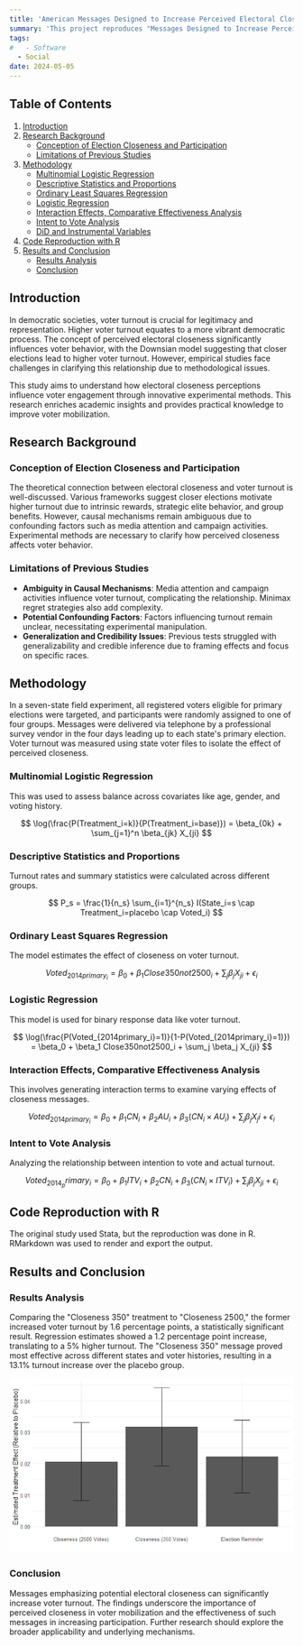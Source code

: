 ```yaml
---
title: 'American Messages Designed to Increase Perceived Electoral Closeness'
summary: 'This project reproduces "Messages Designed to Increase Perceived Electoral Closeness Increase Turnout," finding that emphasizing electoral closeness through a seven-state experiment significantly boosts voter turnout.'
tags:
#   - Software
  - Social
date: 2024-05-05
---
```



## Table of Contents
1. [Introduction](#introduction)
2. [Research Background](#research-background)
   - [Conception of Election Closeness and Participation](#conception-of-election-closeness-and-participation)
   - [Limitations of Previous Studies](#limitations-of-previous-studies)
3. [Methodology](#methodology)
   - [Multinomial Logistic Regression](#multinomial-logistic-regression)
   - [Descriptive Statistics and Proportions](#descriptive-statistics-and-proportions)
   - [Ordinary Least Squares Regression](#ordinary-least-squares-regression)
   - [Logistic Regression](#logistic-regression)
   - [Interaction Effects, Comparative Effectiveness Analysis](#interaction-effects-comparative-effectiveness-analysis)
   - [Intent to Vote Analysis](#intent-to-vote-analysis)
   - [DiD and Instrumental Variables](#did-and-instrumental-variables)
4. [Code Reproduction with R](#code-reproduction-with-r)
5. [Results and Conclusion](#results-and-conclusion)
   - [Results Analysis](#results-analysis)
   - [Conclusion](#conclusion)

## Introduction
In democratic societies, voter turnout is crucial for legitimacy and representation. Higher voter turnout equates to a more vibrant democratic process. The concept of perceived electoral closeness significantly influences voter behavior, with the Downsian model suggesting that closer elections lead to higher voter turnout. However, empirical studies face challenges in clarifying this relationship due to methodological issues.

This study aims to understand how electoral closeness perceptions influence voter engagement through innovative experimental methods. This research enriches academic insights and provides practical knowledge to improve voter mobilization.

## Research Background

### Conception of Election Closeness and Participation
The theoretical connection between electoral closeness and voter turnout is well-discussed. Various frameworks suggest closer elections motivate higher turnout due to intrinsic rewards, strategic elite behavior, and group benefits. However, causal mechanisms remain ambiguous due to confounding factors such as media attention and campaign activities. Experimental methods are necessary to clarify how perceived closeness affects voter behavior.

### Limitations of Previous Studies
- **Ambiguity in Causal Mechanisms**: Media attention and campaign activities influence voter turnout, complicating the relationship. Minimax regret strategies also add complexity.
- **Potential Confounding Factors**: Factors influencing turnout remain unclear, necessitating experimental manipulation.
- **Generalization and Credibility Issues**: Previous tests struggled with generalizability and credible inference due to framing effects and focus on specific races.

## Methodology
In a seven-state field experiment, all registered voters eligible for primary elections were targeted, and participants were randomly assigned to one of four groups. Messages were delivered via telephone by a professional survey vendor in the four days leading up to each state's primary election. Voter turnout was measured using state voter files to isolate the effect of perceived closeness.

### Multinomial Logistic Regression
This was used to assess balance across covariates like age, gender, and voting history.

$$
\log(\frac{P(Treatment_i=k)}{P(Treatment_i=base)}) = \beta_{0k} + \sum_{j=1}^n \beta_{jk} X_{ji}
$$

### Descriptive Statistics and Proportions
Turnout rates and summary statistics were calculated across different groups.

$$
P_s = \frac{1}{n_s} \sum_{i=1}^{n_s} I(State_i=s \cap Treatment_i=placebo \cap Voted_i)
$$

### Ordinary Least Squares Regression
The model estimates the effect of closeness on voter turnout.

$$
Voted_{2014primary_i} = \beta_0 + \beta_1 Close350not2500_i + \sum_j \beta_j X_{ji} + \epsilon_i
$$

### Logistic Regression
This model is used for binary response data like voter turnout.

$$
\log(\frac{P(Voted_{2014primary_i}=1)}{1-P(Voted_{2014primary_i}=1)}) = \beta_0 + \beta_1 Close350not2500_i + \sum_j \beta_j X_{ji}
$$

### Interaction Effects, Comparative Effectiveness Analysis
This involves generating interaction terms to examine varying effects of closeness messages.

$$
Voted_{2014primary_i} = \beta_0 + \beta_1 CN_i + \beta_2 AU_i + \beta_3 (CN_i \times AU_i) + \sum_j \beta_j X_ji + \epsilon_i
$$

### Intent to Vote Analysis
Analyzing the relationship between intention to vote and actual turnout.

$$
Voted_2014_primary_i = \beta_0 + \beta_1 ITV_i + \beta_2 CN_i + \beta_3 (CN_i \times ITV_i) + \sum_j \beta_j X_{ji} + \epsilon_i
$$


## Code Reproduction with R
The original study used Stata, but the reproduction was done in R. RMarkdown was used to render and export the output.

## Results and Conclusion

### Results Analysis
Comparing the "Closeness 350" treatment to "Closeness 2500," the former increased voter turnout by 1.6 percentage points, a statistically significant result. Regression estimates showed a 1.2 percentage point increase, translating to a 5% higher turnout. The "Closeness 350" message proved most effective across different states and voter histories, resulting in a 13.1% turnout increase over the placebo group.

![Effect of Treatment on Electoral Turnout](./ETE.png)

### Conclusion
Messages emphasizing potential electoral closeness can significantly increase voter turnout. The findings underscore the importance of perceived closeness in voter mobilization and the effectiveness of such messages in increasing participation. Further research should explore the broader applicability and underlying mechanisms.


